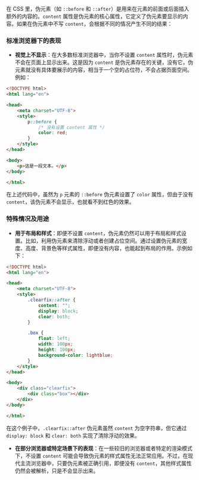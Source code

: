 在 CSS 里，伪元素（如 `::before` 和 `::after`）是用来在元素的前面或后面插入额外的内容的。`content` 属性是伪元素的核心属性，它定义了伪元素要显示的内容。如果在伪元素中不写 `content`，会根据不同的情况产生不同的结果：

### 标准浏览器下的表现
- **视觉上不显示**：在大多数标准浏览器中，当你不设置 `content` 属性时，伪元素不会在页面上显示出来。这是因为 `content` 是伪元素存在的关键，没有它，伪元素就没有具体要展示的内容，相当于一个空的占位符，不会占据页面空间。例如：
```html
<!DOCTYPE html>
<html lang="en">

<head>
    <meta charset="UTF-8">
    <style>
        p::before {
            /* 没有设置 content 属性 */
            color: red;
        }
    </style>
</head>

<body>
    <p>这是一段文本。</p>
</body>

</html>
```
在上述代码中，虽然为 `p` 元素的 `::before` 伪元素设置了 `color` 属性，但由于没有 `content`，该伪元素不会显示，也就看不到红色的效果。

### 特殊情况及用途
- **用于布局和样式**：即便不设置 `content`，伪元素仍然可以用于布局和样式设置。比如，利用伪元素来清除浮动或者创建占位空间。通过设置伪元素的宽度、高度、背景色等样式属性，即便没有内容，也能起到布局的作用。示例如下：
```html
<!DOCTYPE html>
<html lang="en">

<head>
    <meta charset="UTF-8">
    <style>
        .clearfix::after {
            content: "";
            display: block;
            clear: both;
        }

        .box {
            float: left;
            width: 100px;
            height: 100px;
            background-color: lightblue;
        }
    </style>
</head>

<body>
    <div class="clearfix">
        <div class="box"></div>
    </div>
</body>

</html>
```
在这个例子中，`.clearfix::after` 伪元素虽然 `content` 为空字符串，但它通过 `display: block` 和 `clear: both` 实现了清除浮动的效果。

- **在部分浏览器或特定场景下的表现**：在一些较旧的浏览器或者特定的渲染模式下，不设置 `content` 可能会导致伪元素的样式属性无法正常应用。不过，在现代主流浏览器中，只要伪元素被正确引用，即便没有 `content`，其他样式属性仍然会被解析，只是不会显示出来。 